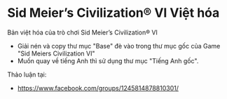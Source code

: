 # Sid Meier’s Civilization® VI Việt hóa
Bản việt hóa của trò chơi Sid Meier’s Civilization® VI

- Giải nén và copy thư mục "Base" đè vào trong thư mục gốc của Game "Sid Meiers Civilization VI"
- Muốn quay về tiếng Anh thì sử dụng thư mục "Tiếng Anh gốc".

Thảo luận tại:
- https://www.facebook.com/groups/1245814878810301/
